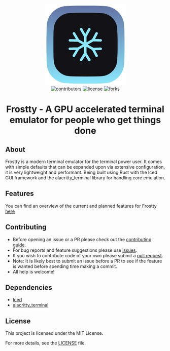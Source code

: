 <p align="center">
  <img width="256" height=auto src="https://github.com/BanceDev/frostty/blob/main/logo.png">
  <br/>
  <img src="https://img.shields.io/github/contributors/bancedev/frostty" alt="contributors">
  <img src="https://img.shields.io/github/license/bancedev/frostty" alt="license">
  <img src="https://img.shields.io/github/forks/bancedev/frostty" alt="forks">
</p>

<h1 align="center">Frostty - A GPU accelerated terminal emulator for people who get things done</h1>

## About

Frostty is a modern terminal emulator for the terminal power user. It comes with simple defaults that can be expanded upon via extensive configuration, it is very lightweight and performant. Being built using Rust with the Iced GUI framework and the alacritty_terminal library for handling core emulation.

## Features

You can find an overview of the current and planned features for Frostty [here](./docs/features.md)

## Contributing

- Before opening an issue or a PR please check out the [contributing guide](https://github.com/BanceDev/frostty/blob/main/CONTRIBUTING.md).
- For bug reports and feature suggestions please use [issues](https://github.com/BanceDev/frostty/issues).
- If you wish to contribute code of your own please submit a [pull request](https://github.com/BanceDev/frostty/pulls).
- Note: It is likely best to submit an issue before a PR to see if the feature is wanted before spending time making a commit.
- All help is welcome!

## Dependencies
- [Iced](https://iced.rs/)
- [alacritty_terminal](https://crates.io/crates/alacritty_terminal/0.11.0)

## License

This project is licensed under the MIT License.

For more details, see the [LICENSE](./LICENSE) file.
